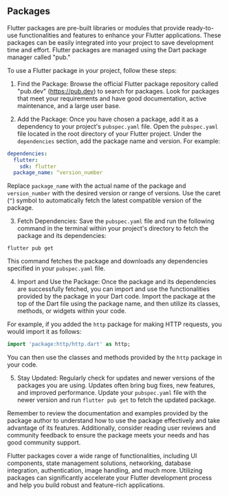 ## Packages

Flutter packages are pre-built libraries or modules that provide ready-to-use functionalities and features to enhance your Flutter applications. These packages can be easily integrated into your project to save development time and effort. Flutter packages are managed using the Dart package manager called "pub."

To use a Flutter package in your project, follow these steps:

1. Find the Package: Browse the official Flutter package repository called "pub.dev" (https://pub.dev) to search for packages. Look for packages that meet your requirements and have good documentation, active maintenance, and a large user base.

2. Add the Package: Once you have chosen a package, add it as a dependency to your project's `pubspec.yaml` file. Open the `pubspec.yaml` file located in the root directory of your Flutter project. Under the `dependencies` section, add the package name and version. For example:

```yaml
dependencies:
  flutter:
    sdk: flutter
  package_name: ^version_number
```

Replace `package_name` with the actual name of the package and `version_number` with the desired version or range of versions. Use the caret (`^`) symbol to automatically fetch the latest compatible version of the package.

3. Fetch Dependencies: Save the `pubspec.yaml` file and run the following command in the terminal within your project's directory to fetch the package and its dependencies:

```
flutter pub get
```

This command fetches the package and downloads any dependencies specified in your `pubspec.yaml` file.

4. Import and Use the Package: Once the package and its dependencies are successfully fetched, you can import and use the functionalities provided by the package in your Dart code. Import the package at the top of the Dart file using the package name, and then utilize its classes, methods, or widgets within your code.

For example, if you added the `http` package for making HTTP requests, you would import it as follows:

```dart
import 'package:http/http.dart' as http;
```

You can then use the classes and methods provided by the `http` package in your code.

5. Stay Updated: Regularly check for updates and newer versions of the packages you are using. Updates often bring bug fixes, new features, and improved performance. Update your `pubspec.yaml` file with the newer version and run `flutter pub get` to fetch the updated package.

Remember to review the documentation and examples provided by the package author to understand how to use the package effectively and take advantage of its features. Additionally, consider reading user reviews and community feedback to ensure the package meets your needs and has good community support.

Flutter packages cover a wide range of functionalities, including UI components, state management solutions, networking, database integration, authentication, image handling, and much more. Utilizing packages can significantly accelerate your Flutter development process and help you build robust and feature-rich applications.
